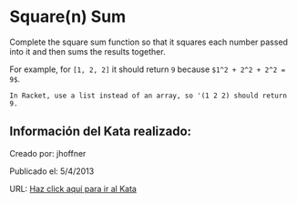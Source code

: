 # Square(n) Sum
Complete the square sum function so that it squares each number passed into it and then sums the results together.

For example, for `[1, 2, 2]` it should return `9` because `$1^2 + 2^2 + 2^2 = 9$`.

```if:racket
In Racket, use a list instead of an array, so '(1 2 2) should return 9.
```


## Información del Kata realizado:
Creado por: jhoffner

Publicado el: 5/4/2013

URL: [Haz click aquí para ir al Kata](https://www.codewars.com/kata/515e271a311df0350d00000f)